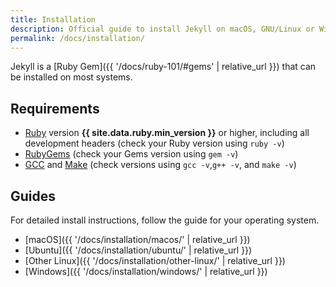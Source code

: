 ```yaml
---
title: Installation
description: Official guide to install Jekyll on macOS, GNU/Linux or Windows.
permalink: /docs/installation/
---
```


Jekyll is a [Ruby Gem]({{ '/docs/ruby-101/#gems' | relative_url }}) that can be installed on most systems.

## Requirements

* [Ruby](https://www.ruby-lang.org/en/downloads/) version **{{ site.data.ruby.min_version }}** or higher, including all development headers (check your Ruby version using `ruby -v`)
* [RubyGems](https://rubygems.org/pages/download) (check your Gems version using `gem -v`)
* [GCC](https://gcc.gnu.org/install/) and [Make](https://www.gnu.org/software/make/) (check versions using `gcc -v`,`g++ -v`,  and `make -v`)

## Guides

For detailed install instructions, follow the guide for your operating system.

* [macOS]({{ '/docs/installation/macos/' | relative_url }})
* [Ubuntu]({{ '/docs/installation/ubuntu/' | relative_url }})
* [Other Linux]({{ '/docs/installation/other-linux/' | relative_url }})
* [Windows]({{ '/docs/installation/windows/' | relative_url }})
